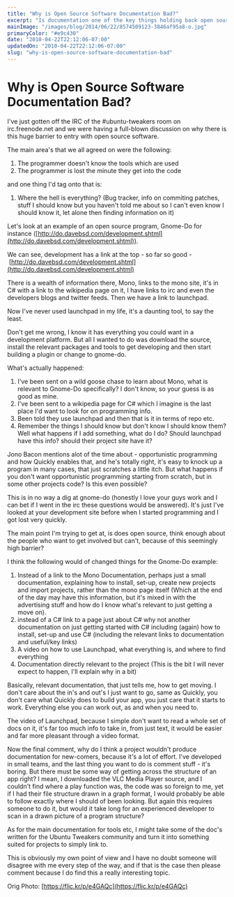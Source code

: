 ```yaml
---
title: "Why is Open Source Software Documentation Bad?"
excerpt: "Is documentation one of the key things holding back open source software?"
mainImage: "/images/blog/2014/06/22/8574509123-3846af95a8-o.jpg"
primaryColor: "#e9c430"
date: "2010-04-22T22:12:06-07:00"
updatedOn: "2010-04-22T22:12:06-07:00"
slug: "why-is-open-source-software-documentation-bad"
---
```


# Why is Open Source Software Documentation Bad? 

I've just gotten off the IRC of the #ubuntu-tweakers room on irc.freenode.net and we were having a full-blown discussion on why there is this huge barrier to entry with open source software.

The main area's that we all agreed on were the following: 

  1. The programmer doesn't know the tools which are used
  2. The programmer is lost the minute they get into the code

and one thing I'd tag onto that is: 

  1. Where the hell is everything? (Bug tracker, info on commiting patches, stuff I should know but you haven't told me about so I can't even know I should know it, let alone then finding information on it)

Let's look at an example of an open source program, Gnome-Do for instance ([http://do.davebsd.com/development.shtml](http://do.davebsd.com/development.shtml)).

We can see, development has a link at the top - so far so good - [http://do.davebsd.com/development.shtml](http://do.davebsd.com/development.shtml)

There is a wealth of information there, Mono, links to the mono site, it's in C# with a link to the wikipedia page on it, I have links to irc and even the developers blogs and twitter feeds. Then we have a link to launchpad.

Now I've never used launchpad in my life, it's a daunting tool, to say the least.

Don't get me wrong, I know it has everything you could want in a development platform. But all I wanted to do was download the source, install the relevant packages and tools to get developing and then start building a plugin or change to gnome-do.

What's actually happened: 

  1. I've been sent on a wild goose chase to learn about Mono, what is relevant to Gnome-Do specifically? I don't know, so your guess is as good as mine.
  2. I've been sent to a wikipedia page for C# which I imagine is the last place I'd want to look for on programming info.
  3. Been told they use launchpad and then that is it in terms of repo etc.
  4. Remember the things I should know but don't know I should know them? Well what happens if I add something, what do I do? Should launchpad have this info? should their project site have it?
  
Jono Bacon mentions alot of the time about - opportunistic programming and how Quickly enables that, and he's totally right, it's easy to knock up a program in many cases, that just scratches a little itch. But what happens if you don't want opportunistic programming starting from scratch, but in some other projects code? Is this even possible?

This is in no way a dig at gnome-do (honestly I love your guys work and I can bet if I went in the irc these questions would be answered). It's just I've looked at your development site before when I started programming and I got lost very quickly.

The main point I'm trying to get at, is does open source, think enough about the people who want to get involved but can't, because of this seemingly high barrier?

I think the following would of changed things for the Gnome-Do example:
 
  1. Instead of a link to the Mono Documentation, perhaps just a small documentation, explaining how to install, set-up, create new projects and import projects, rather than the mono page itself (Which at the end of the day may have this information, but it's mixed in with the advertising stuff and how do I know what's relevant to just getting a move on).
  2. instead of a C# link to a page just about C# why not another documentation on just getting started with C# including (again) how to install, set-up and use C# (including the relevant links to documentation and useful/key links)
  3. A video on how to use Launchpad, what everything is, and where to find everything
  4. Documentation directly relevant to the project (This is the bit I will never expect to happen, I'll explain why in a bit)

Basically, relevant documentation, that just tells me, how to get moving. I don't care about the in's and out's I just want to go, same as Quickly, you don't care what Quickly does to build your app, you just care that it starts to work. Everything else you can work out, as and when you need to.

The video of Launchpad, because I simple don't want to read a whole set of docs on it, it's far too much info to take in, from just text, it would be easier and far more pleasant through a video format.

Now the final comment, why do I think a project wouldn't produce documentation for new-comers, because it's a lot of effort. I've developed in small teams, and the last thing you want to do is comment stuff - it's boring. But there must be some way of getting across the structure of an app right? I mean, I downloaded the VLC Media Player source, and I couldn't find where a play function was, the code was so foreign to me, yet if I had their file structure drawn in a graph format, I would probably be able to follow exactly where I should of been looking. But again this requires someone to do it, but would it take long for an experienced developer to scan in a drawn picture of a program structure?

As for the main documentation for tools etc, I might take some of the doc's written for the Ubuntu Tweakers community and turn it into something suited for projects to simply link to.

This is obviously my own point of view and I have no doubt someone will disagree with me every step of the way, and if that is the case then please comment because I do find this a really interesting topic.

Orig Photo: [https://flic.kr/p/e4GAQc](https://flic.kr/p/e4GAQc)